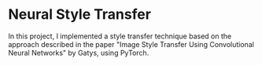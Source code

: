# Neural Style Transfer
In this project, I implemented a style transfer technique based on the approach described in the paper "Image Style Transfer Using Convolutional Neural Networks" by Gatys, using PyTorch.
